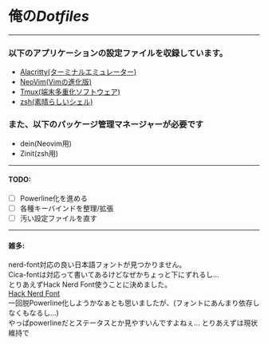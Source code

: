 # 俺の*Dotfiles*
---
### 以下のアプリケーションの設定ファイルを収録しています。
- [Alacritty(ターミナルエミュレーター)](https://github.com/alacritty/alacritty)
- [NeoVim(Vimの進化版)](https://github.com/neovim/neovim)
- [Tmux(端末多重化ソフトウェア)](https://github.com/tmux/tmux)
- [zsh(素晴らしいシェル)](https://github.com/tmux/tmux)
### また、以下のパッケージ管理マネージャーが必要です
- dein(Neovim用)
- Zinit(zsh用)
---
#### TODO:
- [ ] Powerline化を進める
- [ ] 各種キーバインドを整理/拡張
- [ ] 汚い設定ファイルを直す
---
#### 雑多:
nerd-font対応の良い日本語フォントが見つかりません。  
Cica-fontは対応って書いてあるけどなぜかちょっと下にずれるし...  
とりあえずHack Nerd Font使うことに決めました。  
[Hack Nerd Font](https://github.com/ryanoasis/nerd-fonts/releases/download/v2.1.0/Hack.zip)  
一回脱Powerline化しようかなぁとも思いましたが、(フォントにあんまり依存しなくもなるし...)  
やっぱpowerlineだとステータスとか見やすいんですよねぇ...
とりあえずは現状維持で
